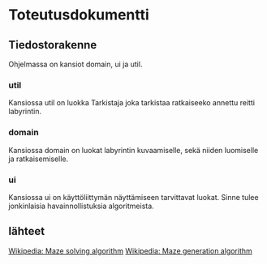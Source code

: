 # Toteutusdokumentti

## Tiedostorakenne
Ohjelmassa on kansiot domain, ui ja util.

### util
Kansiossa util on luokka Tarkistaja joka tarkistaa ratkaiseeko annettu reitti labyrintin.

### domain
Kansiossa domain on luokat labyrintin kuvaamiselle, sekä niiden luomiselle ja ratkaisemiselle.

### ui
Kansiossa ui on käyttöliittymän näyttämiseen tarvittavat luokat. Sinne tulee jonkinlaisia havainnollistuksia algoritmeista.

## lähteet
[Wikipedia: Maze solving algorithm](https://en.wikipedia.org/wiki/Maze_solving_algorithm)
[Wikipedia: Maze generation algorithm](https://en.wikipedia.org/wiki/Maze_generation_algorithm)
